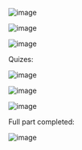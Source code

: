
![image](https://user-images.githubusercontent.com/90142566/162876940-20650654-7274-48e4-a6b6-c8760799a367.png)

![image](https://user-images.githubusercontent.com/90142566/162879776-33856190-d13c-452d-a4be-ed184e3a04aa.png)

![image](https://user-images.githubusercontent.com/90142566/162880836-a9d0e2e8-0429-4118-8999-e58610f8d8a5.png)


Quizes:

![image](https://user-images.githubusercontent.com/90142566/162880891-0b94e923-fbbd-462f-ba6f-f20668fefde0.png)

![image](https://user-images.githubusercontent.com/90142566/162882637-d37c0ed8-adfb-4b23-8fd1-4999375ad02c.png)

![image](https://user-images.githubusercontent.com/90142566/162883064-ae3ffa3b-3834-49a9-a766-9b047d343557.png)

Full part completed:

![image](https://user-images.githubusercontent.com/90142566/162883142-2ce79b47-b66f-41af-8093-25183f0158f5.png)


